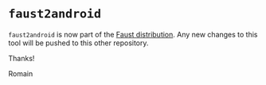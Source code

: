 # `faust2android`

`faust2android` is now part of the [Faust distribution](https://github.com/grame-cncm/faust). Any new changes to this tool will be pushed to this other repository.

Thanks!

Romain